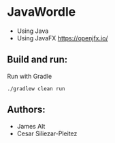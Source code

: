 # JavaWordle

- Using Java 
- Using JavaFX https://openjfx.io/

## Build and run:
Run with Gradle

`./gradlew clean run`

## Authors:
- James Alt
- Cesar Siliezar-Pleitez